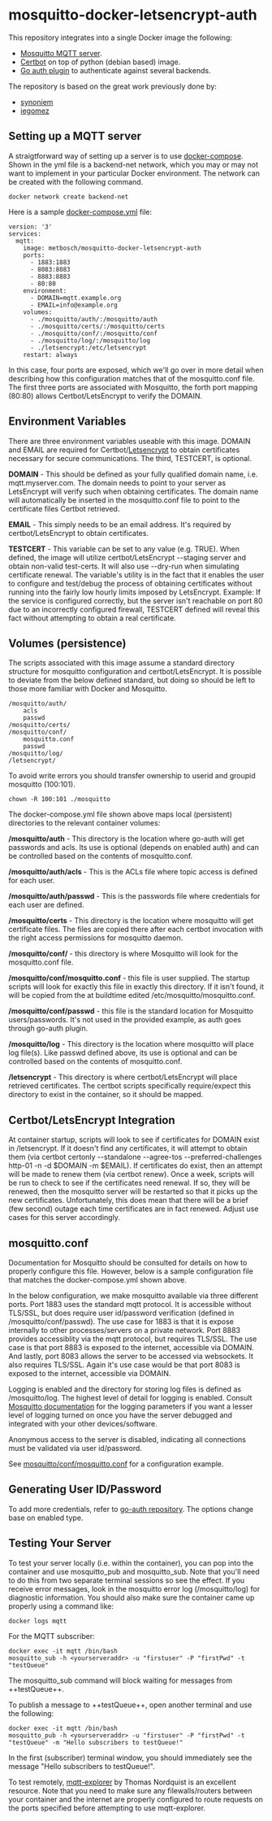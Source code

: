 # mosquitto-docker-letsencrypt-auth

This repository integrates into a single Docker image the following:
 - [Mosquitto MQTT server](https://mosquitto.org/).
 - [Certbot](https://certbot.eff.org/) on top of python (debian based) image.
 - [Go auth plugin](https://github.com/iegomez/mosquitto-go-auth) to authenticate against several backends.

The repository is based on the great work previously done by:
 - [synoniem](https://github.com/synoniem/mosquitto-docker-letsencrypt)
 - [iegomez](https://github.com/iegomez/mosquitto-go-auth)

## Setting up a MQTT server

A straigtforward way of setting up a server is to use [docker-compose](https://docs.docker.com/compose/). Shown in the yml file is a backend-net network, which you may or may not want to implement in your particular Docker environment. The network can be created with the following command.

```
docker network create backend-net
```

Here is a sample [docker-compose.yml](https://docs.docker.com/compose/compose-file/) file:

```
version: '3'
services:
  mqtt:
    image: metbosch/mosquitto-docker-letsencrypt-auth
    ports:
      - 1883:1883
      - 8083:8083
      - 8883:8883
      - 80:80
    environment:
      - DOMAIN=mqtt.example.org
      - EMAIL=info@example.org
    volumes:
      - ./mosquitto/auth/:/mosquitto/auth
      - ./mosquitto/certs/:/mosquitto/certs
      - ./mosquitto/conf/:/mosquitto/conf
      - ./mosquitto/log/:/mosquitto/log
      - ./letsencrypt:/etc/letsencrypt
    restart: always
```

In this case, four ports are exposed, which we'll go over in more detail when describing how this configuration matches that of the mosquitto.conf file.  The first three ports are associated with Mosquitto, the forth port mapping (80:80) allows Certbot/LetsEncrypt to verify the DOMAIN.  

## Environment Variables

There are three environment variables useable with this image.  DOMAIN and EMAIL are required for Certbot/[Letsencrypt](https://letsencrypt.org/) to obtain certificates necessary for secure communications.  The third, TESTCERT, is optional.

**DOMAIN** - This should be defined as your fully qualified domain name, i.e. mqtt.myserver.com.  The domain needs to point to your server as LetsEncrypt will verify such when obtaining certificates. The domain name will automatically be inserted in the mosquitto.conf file to point to the certificate files Certbot retrieved.

**EMAIL** - This simply needs to be an email address. It's required by certbot/LetsEncrypt to obtain certificates.

**TESTCERT** - This variable can be set to any value (e.g. TRUE).  When defined, the image will utilize certbot/LetsEncrypt --staging server and obtain non-valid test-certs.  It will also use --dry-run when simulating certificate renewal.  The variable's utility is in the fact that it enables the user to configure and test/debug the process of obtaining certificates without running into the fairly low hourly limits imposed by LetsEncrypt.  Example: If the service is configured correctly, but the server isn't reachable on port 80 due to an incorrectly configured firewall, TESTCERT defined will reveal this fact without attempting to obtain a real certificate.

## Volumes (persistence)

The scripts associated with this image assume a standard directory structure for mosquitto configuration and certbot/LetsEncrypt.  It is possible to deviate from the below defined standard, but doing so should be left to those more familiar with Docker and Mosquitto.

```
/mosquitto/auth/
	acls
	passwd
/mosquitto/certs/
/mosquitto/conf/
	mosquitto.conf
	passwd
/mosquitto/log/
/letsencrypt/
```
To avoid write errors you should transfer ownership to userid and groupid mosquitto (100:101).

```
chown -R 100:101 ./mosquitto
```

The docker-compose.yml file shown above maps local (persistent) directories to the relevant container volumes:

**/mosquitto/auth** - This directory is the location where go-auth will get passwords and acls.  Its use is optional (depends on enabled auth) and can be controlled based on the contents of mosquitto.conf.

**/mosquitto/auth/acls** - This is the ACLs file where topic access is defined for each user.

**/mosquitto/auth/passwd** - This is the passwords file where credentials for each user are defined.

**/mosquitto/certs** - This directory is the location where mosquitto will get certificate files. The files are copied there after each certbot invocation with the right access permissions for mosquitto daemon.

**/mosquitto/conf/** - this directory is where Mosquitto will look for the mosquitto.conf file.

**/mosquitto/conf/mosquitto.conf** - this file is user supplied.  The startup scripts will look for exactly this file in exactly this directory. If it isn't found, it will be copied from the at buildtime edited /etc/mosquitto/mosquitto.conf.

**/mosquitto/conf/passwd** - this file is the standard location for Mosquitto users/passwords. It's not used in the provided example, as auth goes through go-auth plugin.

**/mosquitto/log** - This directory is the location where mosquitto will place log file(s).  Like passwd defined above, its use is optional and can be controlled based on the contents of mosquitto.conf.

**/letsencrypt** - This directory is where certbot/LetsEncrypt will place retrieved certificates.  The certbot scripts specifically require/expect this directory to exist in the container, so it should be mapped.


## Certbot/LetsEncrypt Integration

At container startup, scripts will look to see if certificates for DOMAIN exist in /letsencrypt.  If it doesn't find any certificates, it will attempt to obtain them (via certbot certonly --standalone --agree-tos --preferred-challenges http-01 -n -d $DOMAIN -m $EMAIL).
If certificates do exist, then an attempt will be made to renew them (via certbot renew).
Once a week, scripts will be run to check to see if the certificates need renewal.  If so, they will be renewed, then the mosquitto server will be restarted so that it picks up the new certificates.  Unfortunately, this does mean that there will be a brief (few second) outage each time certificates are in fact renewed.  Adjust use cases for this server accordingly.

## mosquitto.conf

Documentation for Mosquitto should be consulted for details on how to properly configure this file.  However, below is a sample configuration file that matches the docker-compose.yml shown above.

 In the below configuration, we make mosquitto available via three different ports.  Port 1883 uses the standard mqtt protocol.  It is accessible without TLS/SSL, but does require user id/password verification (defined in /mosquitto/conf/passwd).  The use case for 1883 is that it is expose internally to other processes/servers on a private network.  Port 8883 provides accessiblity via the mqtt protocol, but requires TLS/SSL.  The use case is that port 8883 is exposed to the internet, accessible via DOMAIN.  And lastly, port 8083 allows the server to be accessed via websockets. It also requires TLS/SSL.  Again it's use case would be that port 8083 is exposed to the internet, accessible via DOMAIN.

 Logging is enabled and the directory for storing log files is defined as /mosquitto/log.  The highest level of detail for logging is enabled.  Consult [Mosquitto documentation](https://mosquitto.org/documentation/) for the logging parameters if you want a lesser level of logging turned on once you have the server debugged and integrated with your other devices/software.

 Anonymous access to the server is disabled, indicating all connections must be validated via user id/password.

See [mosquitto/conf/mosquitto.conf](https://github.com/metbosch/mosquitto-docker-letsencrypt-auth/blob/master/mosquitto/conf/mosquitto.conf) for a configuration example.

## Generating User ID/Password

To add more credentials, refer to [go-auth repository](https://github.com/iegomez/mosquitto-go-auth). The options change base on enabled type.

## Testing Your Server

To test your server locally (i.e. within the container), you can pop into the container and use mosquitto_pub and mosquitto_sub.  Note that you'll need to do this from two separate terminal sessions so see the effect. If you receive error messages, look in the mosquitto error log (/mosquitto/log) for diagnostic information.  You should also make sure the container came up properly using a command like:

```
docker logs mqtt
```

For the MQTT subscriber:

```
docker exec -it mqtt /bin/bash
mosquitto_sub -h <yourserveraddr> -u "firstuser" -P "firstPwd" -t "testQueue"
```

The mosquitto_sub command will block waiting for messages from ++testQueue++.

To publish a message to ++testQueue++, open another terminal and use the following:

```
docker exec -it mqtt /bin/bash
mosquitto_pub -h <yourserveraddr> -u "firstuser" -P "firstPwd" -t "testQueue" -m "Hello subscribers to testQueue!"
```

In the first (subscriber) terminal window, you should immediately see the message "Hello subscribers to testQueue!".

To test remotely, [mqtt-explorer](http://mqtt-explorer.com/) by Thomas Nordquist is an excellent resource.  Note that you need to make sure any filewalls/routers between your container and the internet are properly configured to route requests on the ports specified before attempting to use mqtt-explorer.





